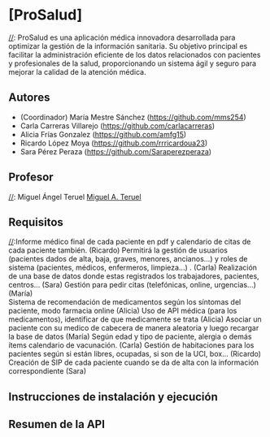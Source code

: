# [ProSalud]
[//]: ProSalud es una aplicación médica innovadora desarrollada para optimizar la gestión de la información sanitaria. Su objetivo principal es facilitar la administración eficiente de los datos relacionados con pacientes y profesionales de la salud, proporcionando un sistema ágil y seguro para mejorar la calidad de la atención médica.

## Autores

* (Coordinador) María Mestre Sánchez (https://github.com/mms254)
* Carla Carreras Villarejo (https://github.com/carlacarreras)
* Alicia Frías Gonzalez (https://github.com/amfg15)
* Ricardo López Moya (https://github.com/rrricardoua23)
* Sara Pérez Peraza (https://github.com/Saraperezperaza)

## Profesor
[//]: Miguel Ángel Teruel
[Miguel A. Teruel](https://github.com/materuel-ua)

## Requisitos
[//]:Informe médico final de cada paciente  en pdf y calendario de citas de cada paciente también. (Ricardo) 
     Permitirá la gestión de usuarios (pacientes dados de alta, baja, graves, menores, ancianos...) y roles de sistema (pacientes, médicos, enfermeros, limpieza...) . (Carla) 
     Realización de una base de datos donde estas registrados los trabajadores, pacientes, centros... (Sara) 
     Gestión para pedir citas (telefónicas, online, urgencias...) (María)  
     Sistema de recomendación de medicamentos según los síntomas del paciente, modo farmacia online (Alicia) 
     Uso de API  médica (para los medicamentos), identificar de que medicamente se trata (Alicia) 
     Asociar un paciente con su medico de cabecera  de manera aleatoria y luego recargar la base de datos (María)
     Según edad y tipo de paciente, alergia o demás ítems  calendario de vacunación. (Carla) 
     Gestión de habitaciones para los pacientes según si están libres, ocupadas, si son de la UCI, box... (Ricardo) 
     Creación de SIP de cada paciente cuando se da de alta con la  información  correspondiente (Sara)  

## Instrucciones de instalación y ejecución
[//]: # (Indicad aquí qué habría que hacer para ejecutar vuestra aplicación)

## Resumen de la API
[//]: # (Cuando tengáis la API, añadiréis aquí la descripción de las diferentes llamadas.)
[//]: # (Para la evaluación por pares, indicaréis aquí las diferentes opciones de vuestro menú textual, especificando para qué sirve cada una de ellas)
